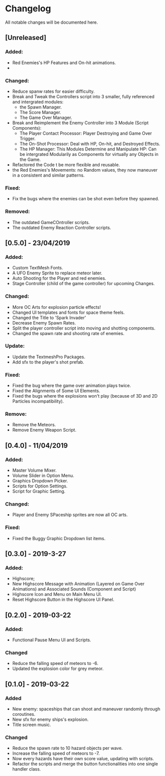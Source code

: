 # Changelog
All notable changes will be documented here.

## [Unreleased]

### Added:
- Red Enemies's HP Features and On-hit animations.
- 
### Changed:
- Reduce spanw rates for easier difficulty.
- Break and Tweak the Controllers script into 3 smaller, fully referenced and intergrated modules:
	+ the Spawn Manager.
	+ The Score Manager.
	+ The Game Over Manager.
- Break and Reimplement the Enemy Controller into 3 Module (Script Components):
	+ The Player Contact Processor: Player Destroying and Game Over Trigger.
	+ The On-Shot Processor: Deal with HP, On-hit, and Destroyed Effects.
	+ The HP Manager: This Modules Determine and Manipulate HP: Can be intergrated Modularily as Components for virtually any Objects in the Game.
- Refactored the Code t be more flexible and reusable.
- the Red Enemies's Movements: no Random values, they now maneuver in a consistent and similar patterns.
### Fixed:
- Fix the bugs where the enemies can be shot even before they spawned.
### Removed:
- The outdated GameCOntroller scripts.
- The outdated Enemy Reaction Controller scripts.

## [0.5.0] - 23/04/2019

### Added:
- Custom TextMesh Fonts.
- A UFO Enemy Sprite to replace meteor later.
- Auto Shooting for the Player and red enemies.
- Stage Controller (child of the game controller) for upcoming Changes.
### Changed:
- More OC Arts for explosion particle effects!
- Changed UI templates and fonts for space theme feels.
- Changed the Title to 'Spark Invader'
- Decrease Enemy Spawn Rates.
- Split the player controller script into moving and shotting components.
- Changed the spawn rate and shooting rate of enemies.
### Update:
- Update the TextmeshPro Packages.
- Add sfx to the player's shot prefab.
### Fixed:
- Fixed the bug where the game over animation plays twice.
- Fixed the Alignments of Some UI Elements.
- Fixed the bugs where the explosions won't play (because of 3D and 2D Particles incompatibility).
### Remove:
- Remove the Meteors.
- Remove Enemy Weapon Script.


## [0.4.0] - 11/04/2019

### Added:
- Master Volume Mixer.
- Volume Slider in Option Menu.
- Graphics Dropdown Picker.
- Scripts for Option Settings.
- Script for Graphic Setting.
### Changed:
- Player and Enemy SPaceship sprites are now all OC arts.
### Fixed:
- Fixed the Buggy Graphic Dropdown list items.


## [0.3.0] - 2019-3-27
### Added:
- Highscore;
- New Highscore Message with Animation (Layered on Game Over Animations) and Associated Sounds (Component and Script)
- Highscore Icon and Menu on Main Menu UI.
- Reset Highscore Button in the Highscore UI Panel.


## [0.2.0] - 2019-03-22
### Added:
- Functional Pause Menu UI and Scripts.
### Changed
- Reduce the falling speed of meteors to -6.
- Updated the explosion color for grey meteor.


## [0.1.0] - 2019-03-22
### Added
- New enemy: spaceships that can shoot and maneuver randomly through coroutines.
- New sfx for enemy ships's explosion.
- Title screen music.
### Changed
- Reduce the spawn rate to 10 hazard objects per wave.
- Increase the falling speed of meteors to -7.
- Now every hazards have their own score value, updating with scripts.
- Refactor the scripts and merge the button functionalities into one single handler class.

